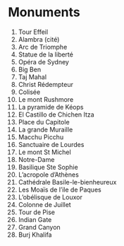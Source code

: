 # Monuments

1. Tour Effeil
2. Alambra (cité)
3. Arc de Triomphe
4. Statue de la liberté
5. Opéra de Sydney
6. Big Ben
7. Taj Mahal
8. Christ Rédempteur
9. Colisée
10. Le mont Rushmore
11. La pyramide de Kéops
12. El Castillo de Chichen Itza
13. Place du Capitole
14. La grande Muraille
15. Macchu Picchu
16. Sanctuaire de Lourdes
17. Le mont St Michel
18. Notre-Dame
19. Basilique Ste Sophie
20. L’acropole d’Athènes
21. Cathédrale Basile-le-bienheureux
22. Les Moaïs de l’ile de Paques
23. L’obélisque de Louxor
24. Colonne de Juillet
25. Tour de Pise
26. Indian Gate
27. Grand Canyon
28. Burj Khalifa
